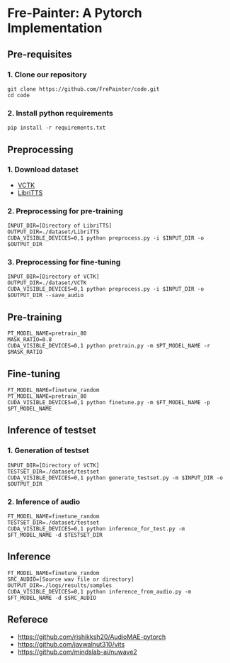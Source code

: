 # Fre-Painter: A Pytorch Implementation
## Pre-requisites
### 1. Clone our repository
```
git clone https://github.com/FrePainter/code.git
cd code
```
### 2. Install python requirements
```
pip install -r requirements.txt
``` 
## Preprocessing
### 1. Download dataset
- [VCTK](https://datashare.ed.ac.uk/handle/10283/2651)  
- [LibriTTS](https://www.openslr.org/60/)
### 2. Preprocessing for pre-training
```
INPUT_DIR=[Directory of LibriTTS]
OUTPUT_DIR=./dataset/LibriTTS
CUDA_VISIBLE_DEVICES=0,1 python preprocess.py -i $INPUT_DIR -o $OUTPUT_DIR
```
### 3. Preprocessing for fine-tuning
```
INPUT_DIR=[Directory of VCTK]
OUTPUT_DIR=./dataset/VCTK
CUDA_VISIBLE_DEVICES=0,1 python preprocess.py -i $INPUT_DIR -o $OUTPUT_DIR --save_audio
```
## Pre-training
```
PT_MODEL_NAME=pretrain_80
MASK_RATIO=0.8
CUDA_VISIBLE_DEVICES=0,1 python pretrain.py -m $PT_MODEL_NAME -r $MASK_RATIO
```
## Fine-tuning
```
FT_MODEL_NAME=finetune_random
PT_MODEL_NAME=pretrain_80
CUDA_VISIBLE_DEVICES=0,1 python finetune.py -m $FT_MODEL_NAME -p $PT_MODEL_NAME
```
## Inference of testset
### 1. Generation of testset
```
INPUT_DIR=[Directory of VCTK]
TESTSET_DIR=./dataset/testset
CUDA_VISIBLE_DEVICES=0,1 python generate_testset.py -m $INPUT_DIR -o $OUTPUT_DIR
```
### 2. Inference of audio
```
FT_MODEL_NAME=finetune_random
TESTSET_DIR=./dataset/testset
CUDA_VISIBLE_DEVICES=0,1 python inference_for_test.py -m $FT_MODEL_NAME -d $TESTSET_DIR
```
## Inference 
```
FT_MODEL_NAME=finetune_random
SRC_AUDIO=[Source wav file or directory]
OUTPUT_DIR=./logs/results/samples
CUDA_VISIBLE_DEVICES=0,1 python inference_from_audio.py -m $FT_MODEL_NAME -d $SRC_AUDIO
```
## Referece
- https://github.com/rishikksh20/AudioMAE-pytorch
- https://github.com/jaywalnut310/vits
- https://github.com/mindslab-ai/nuwave2
